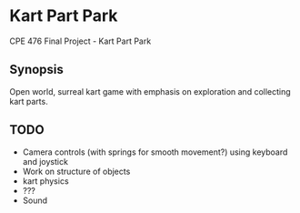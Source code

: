Kart Part Park
==============

CPE 476 Final Project - Kart Part Park

Synopsis
--------

Open world, surreal kart game with emphasis on exploration and collecting kart parts.


TODO
----

* Camera controls (with springs for smooth movement?) using keyboard and joystick
* Work on structure of objects
* kart physics
* ???
* Sound
